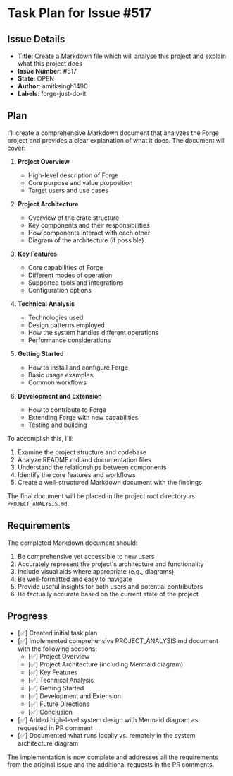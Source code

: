 # Task Plan for Issue #517

## Issue Details
- **Title**: Create a Markdown file which will analyse this project and explain what this project does
- **Issue Number**: #517
- **State**: OPEN
- **Author**: amitksingh1490
- **Labels**: forge-just-do-it

## Plan

I'll create a comprehensive Markdown document that analyzes the Forge project and provides a clear explanation of what it does. The document will cover:

1. **Project Overview**
   - High-level description of Forge
   - Core purpose and value proposition
   - Target users and use cases

2. **Project Architecture**
   - Overview of the crate structure
   - Key components and their responsibilities
   - How components interact with each other
   - Diagram of the architecture (if possible)

3. **Key Features**
   - Core capabilities of Forge
   - Different modes of operation
   - Supported tools and integrations
   - Configuration options

4. **Technical Analysis**
   - Technologies used
   - Design patterns employed
   - How the system handles different operations
   - Performance considerations

5. **Getting Started**
   - How to install and configure Forge
   - Basic usage examples
   - Common workflows

6. **Development and Extension**
   - How to contribute to Forge
   - Extending Forge with new capabilities
   - Testing and building

To accomplish this, I'll:
1. Examine the project structure and codebase
2. Analyze README.md and documentation files
3. Understand the relationships between components
4. Identify the core features and workflows
5. Create a well-structured Markdown document with the findings

The final document will be placed in the project root directory as `PROJECT_ANALYSIS.md`.

## Requirements

The completed Markdown document should:
1. Be comprehensive yet accessible to new users
2. Accurately represent the project's architecture and functionality
3. Include visual aids where appropriate (e.g., diagrams)
4. Be well-formatted and easy to navigate
5. Provide useful insights for both users and potential contributors
6. Be factually accurate based on the current state of the project

## Progress

- [✅] Created initial task plan
- [✅] Implemented comprehensive PROJECT_ANALYSIS.md document with the following sections:
  - [✅] Project Overview
  - [✅] Project Architecture (including Mermaid diagram)
  - [✅] Key Features
  - [✅] Technical Analysis
  - [✅] Getting Started
  - [✅] Development and Extension
  - [✅] Future Directions
  - [✅] Conclusion
- [✅] Added high-level system design with Mermaid diagram as requested in PR comment
- [✅] Documented what runs locally vs. remotely in the system architecture diagram

The implementation is now complete and addresses all the requirements from the original issue and the additional requests in the PR comments.